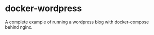 # docker-wordpress
A complete example of running a wordpress blog with docker-compose behind nginx.
